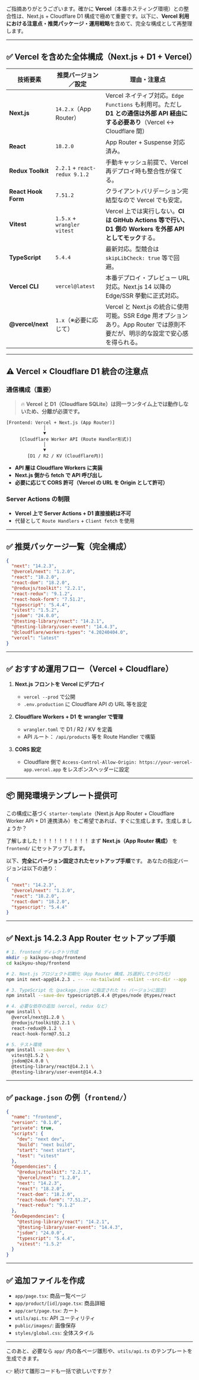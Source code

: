ご指摘ありがとうございます。確かに **Vercel**（本番ホスティング環境）との整合性は、Next.js + Cloudflare D1 構成で極めて重要です。以下に、**Vercel 利用における注意点・推奨パッケージ・運用戦略**を含めて、完全な構成として再整理します。

---

## ✅ Vercel を含めた全体構成（Next.js + D1 + Vercel）

| 技術要素            | 推奨バージョン／設定          | 理由・注意点                                                                                                                    |
| ------------------- | ----------------------------- | ------------------------------------------------------------------------------------------------------------------------------- |
| **Next.js**         | `14.2.x`（App Router）        | Vercel ネイティブ対応。`Edge Functions` も利用可。ただし **D1 との通信は外部 API 経由にする必要あり**（Vercel ↔ Cloudflare 間） |
| **React**           | `18.2.0`                      | App Router + Suspense 対応済み。                                                                                                |
| **Redux Toolkit**   | `2.2.1` + `react-redux 9.1.2` | 手動キャッシュ前提で、Vercel 再デプロイ時も整合性が保てる。                                                                     |
| **React Hook Form** | `7.51.2`                      | クライアントバリデーション完結型なので Vercel でも安定。                                                                        |
| **Vitest**          | `1.5.x` + `wrangler vitest`   | Vercel 上では実行しない。**CI は GitHub Actions 等で行い、D1 側の Workers を外部 API としてモック**する。                       |
| **TypeScript**      | `5.4.4`                       | 最新対応。型競合は `skipLibCheck: true` 等で回避。                                                                              |
| **Vercel CLI**      | `vercel@latest`               | 本番デプロイ・プレビュー URL 対応。Next.js 14 以降の Edge/SSR 挙動に正式対応。                                                  |
| **@vercel/next**    | `1.x`（※必要に応じて）        | Vercel と Next.js の統合に使用可能。SSR Edge 用オプションあり。App Router では原則不要だが、明示的な設定で安心感を得られる。    |

---

## ⚠️ Vercel × Cloudflare D1 統合の注意点

### 通信構成（重要）

> 🔥 **Vercel と D1（Cloudflare SQLite）は同一ランタイム上では動作しないため、分離が必須です。**

```text
[Frontend: Vercel + Next.js (App Router)]
              │
              ▼
     [Cloudflare Worker API (Route Handler形式)]
              │
              ▼
        [D1 / R2 / KV (Cloudflare内)]
```

- **API 層は Cloudflare Workers に実装**
- **Next.js 側から fetch で API 呼び出し**
- **必要に応じて CORS 許可（Vercel の URL を Origin として許可）**

### Server Actions の制限

- **Vercel 上で Server Actions + D1 直接接続は不可**
- 代替として `Route Handlers` + `Client fetch` を使用

---

## ✅ 推奨パッケージ一覧（完全構成）

```json
{
  "next": "14.2.3",
  "@vercel/next": "1.2.0",
  "react": "18.2.0",
  "react-dom": "18.2.0",
  "@reduxjs/toolkit": "2.2.1",
  "react-redux": "9.1.2",
  "react-hook-form": "7.51.2",
  "typescript": "5.4.4",
  "vitest": "1.5.2",
  "jsdom": "24.0.0",
  "@testing-library/react": "14.2.1",
  "@testing-library/user-event": "14.4.3",
  "@cloudflare/workers-types": "4.20240404.0",
  "vercel": "latest"
}
```

---

## ✅ おすすめ運用フロー（Vercel + Cloudflare）

1. **Next.js フロントを Vercel にデプロイ**

   - `vercel --prod` で公開
   - `.env.production` に Cloudflare API の URL 等を設定

2. **Cloudflare Workers + D1 を wrangler で管理**

   - `wrangler.toml` で D1 / R2 / KV を定義
   - API ルート： `/api/products` 等を Route Handler で構築

3. **CORS 設定**

   - Cloudflare 側で `Access-Control-Allow-Origin: https://your-vercel-app.vercel.app` をレスポンスヘッダーに設定

---

## 📦 開発環境テンプレート提供可

この構成に基づく `starter-template`（Next.js App Router + Cloudflare Worker API + D1 連携済み）をご希望であれば、すぐに生成します。生成しましょうか？

了解しました！！！！！！！！！！
まず **Next.js（App Router 構成）** を `frontend/` にセットアップします。

以下、**完全にバージョン固定されたセットアップ手順**です。
あなたの指定バージョンは以下の通り：

```json
{
  "next": "14.2.3",
  "@vercel/next": "1.2.0",
  "react": "18.2.0",
  "react-dom": "18.2.0",
  "typescript": "5.4.4"
}
```

---

## ✅ Next.js 14.2.3 App Router セットアップ手順

```bash
# 1. frontend ディレクトリ作成
mkdir -p kaikyou-shop/frontend
cd kaikyou-shop/frontend

# 2. Next.js プロジェクト初期化（App Router 構成、JS選択してからTS化）
npm init next-app@14.2.3 . -- --no-tailwind --eslint --src-dir --app

# 3. TypeScript 化（package.json に指定された ts バージョンに固定）
npm install --save-dev typescript@5.4.4 @types/node @types/react

# 4. 必要な依存の追加（vercel, redux など）
npm install \
  @vercel/next@1.2.0 \
  @reduxjs/toolkit@2.2.1 \
  react-redux@9.1.2 \
  react-hook-form@7.51.2

# 5. テスト環境
npm install --save-dev \
  vitest@1.5.2 \
  jsdom@24.0.0 \
  @testing-library/react@14.2.1 \
  @testing-library/user-event@14.4.3
```

---

## ✅ `package.json` の例（`frontend/`）

```json
{
  "name": "frontend",
  "version": "0.1.0",
  "private": true,
  "scripts": {
    "dev": "next dev",
    "build": "next build",
    "start": "next start",
    "test": "vitest"
  },
  "dependencies": {
    "@reduxjs/toolkit": "2.2.1",
    "@vercel/next": "1.2.0",
    "next": "14.2.3",
    "react": "18.2.0",
    "react-dom": "18.2.0",
    "react-hook-form": "7.51.2",
    "react-redux": "9.1.2"
  },
  "devDependencies": {
    "@testing-library/react": "14.2.1",
    "@testing-library/user-event": "14.4.3",
    "jsdom": "24.0.0",
    "typescript": "5.4.4",
    "vitest": "1.5.2"
  }
}
```

---

## ✅ 追加ファイルを作成

- `app/page.tsx`: 商品一覧ページ
- `app/product/[id]/page.tsx`: 商品詳細
- `app/cart/page.tsx`: カート
- `utils/api.ts`: API ユーティリティ
- `public/images/`: 画像保存
- `styles/global.css`: 全体スタイル

---

このあと、必要なら `app/` 内の各ページ雛形や、`utils/api.ts` のテンプレートを生成できます。

👉 続けて雛形コードも一括で欲しいですか？
